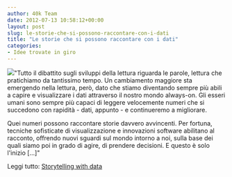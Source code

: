 ```yaml
---
author: 40k Team
date: 2012-07-13 10:58:12+00:00
layout: post
slug: le-storie-che-si-possono-raccontare-con-i-dati
title: "Le storie che si possono raccontare con i dati"
categories:
- Idee trovate in giro
---
```


[![](http://40k.it/wp-content/uploads/2012/07/Schermata-2012-07-13-a-12.56.06-300x199.png)](http://40k.it/wp-content/uploads/2012/07/Schermata-2012-07-13-a-12.56.06.png)"Tutto il dibattito sugli sviluppi della lettura riguarda le parole, lettura che pratichiamo da tantissimo tempo. Un cambiamento maggiore sta emergendo nella lettura, però, dato che stiamo diventando sempre più abili a capire e visualizzare i dati attraverso il nostro mondo always-on. Gli esseri umani sono sempre più capaci di leggere velocemente numeri che si succedono con rapidità - dati, appunto - e continueremo a migliorare.

Quei numeri possono raccontare storie davvero avvincenti. Per fortuna, tecniche sofisticate di visualizzazione e innovazioni software abilitano al racconto, offrendo nuovi sguardi sul mondo intorno a noi, sulla base dei quali siamo poi in grado di agire, di prendere decisioni. E questo è solo l'inizio [...]"

Leggi tutto: [Storytelling with data](http://www.economistgroup.com/leanback/lean-back-reading/storytelling-with-data/)
